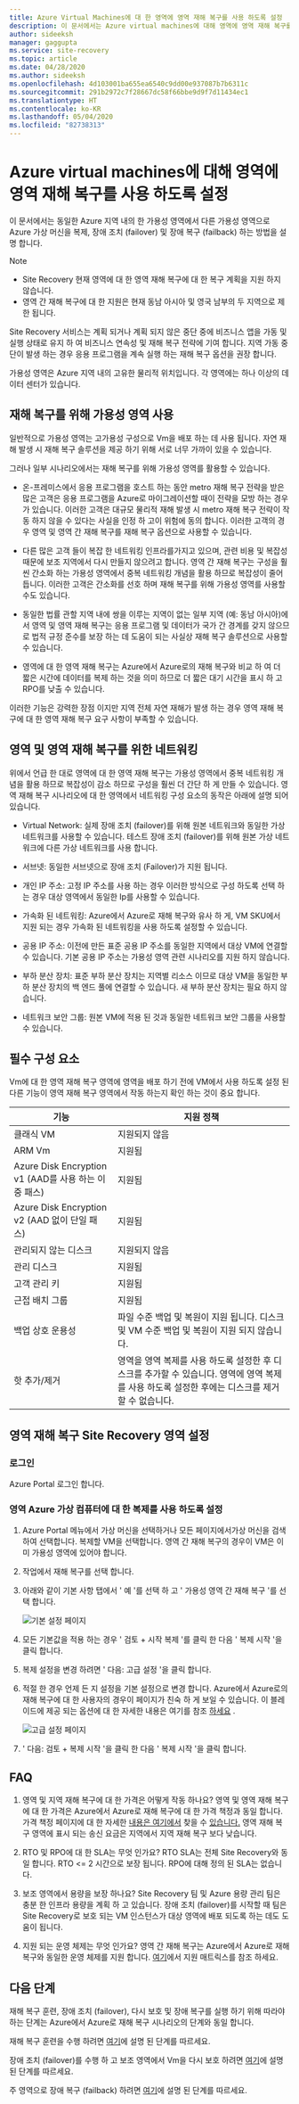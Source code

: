 ```yaml
---
title: Azure Virtual Machines에 대 한 영역에 영역 재해 복구를 사용 하도록 설정
description: 이 문서에서는 Azure virtual machines에 대해 영역에 영역 재해 복구를 사용 하는 시기 및 방법을 설명 합니다.
author: sideeksh
manager: gaggupta
ms.service: site-recovery
ms.topic: article
ms.date: 04/28/2020
ms.author: sideeksh
ms.openlocfilehash: 4d103001ba655ea6540c9dd00e937087b7b6311c
ms.sourcegitcommit: 291b2972c7f28667dc58f66bbe9d9f7d11434ec1
ms.translationtype: HT
ms.contentlocale: ko-KR
ms.lasthandoff: 05/04/2020
ms.locfileid: "82738313"
---
```

# <a name="enable-zone-to-zone-disaster-recovery-for-azure-virtual-machines"></a>Azure virtual machines에 대해 영역에 영역 재해 복구를 사용 하도록 설정

이 문서에서는 동일한 Azure 지역 내의 한 가용성 영역에서 다른 가용성 영역으로 Azure 가상 머신을 복제, 장애 조치 (failover) 및 장애 복구 (failback) 하는 방법을 설명 합니다.

>[!NOTE]
>
>- Site Recovery 현재 영역에 대 한 영역 재해 복구에 대 한 복구 계획을 지원 하지 않습니다. 
>- 영역 간 재해 복구에 대 한 지원은 현재 동남 아시아 및 영국 남부의 두 지역으로 제한 됩니다.  

Site Recovery 서비스는 계획 되거나 계획 되지 않은 중단 중에 비즈니스 앱을 가동 및 실행 상태로 유지 하 여 비즈니스 연속성 및 재해 복구 전략에 기여 합니다. 지역 가동 중단이 발생 하는 경우 응용 프로그램을 계속 실행 하는 재해 복구 옵션을 권장 합니다.

가용성 영역은 Azure 지역 내의 고유한 물리적 위치입니다. 각 영역에는 하나 이상의 데이터 센터가 있습니다. 

## <a name="using-availability-zones-for-disaster-recovery"></a>재해 복구를 위해 가용성 영역 사용 

일반적으로 가용성 영역는 고가용성 구성으로 Vm을 배포 하는 데 사용 됩니다. 자연 재해 발생 시 재해 복구 솔루션을 제공 하기 위해 서로 너무 가까이 있을 수 있습니다.

그러나 일부 시나리오에서는 재해 복구를 위해 가용성 영역를 활용할 수 있습니다.

- 온-프레미스에서 응용 프로그램을 호스트 하는 동안 metro 재해 복구 전략을 받은 많은 고객은 응용 프로그램을 Azure로 마이그레이션할 때이 전략을 모방 하는 경우가 있습니다. 이러한 고객은 대규모 물리적 재해 발생 시 metro 재해 복구 전략이 작동 하지 않을 수 있다는 사실을 인정 하 고이 위험에 동의 합니다. 이러한 고객의 경우 영역 및 영역 간 재해 복구를 재해 복구 옵션으로 사용할 수 있습니다.

- 다른 많은 고객 들이 복잡 한 네트워킹 인프라를가지고 있으며, 관련 비용 및 복잡성 때문에 보조 지역에서 다시 만들지 않으려고 합니다. 영역 간 재해 복구는 구성을 훨씬 간소화 하는 가용성 영역에서 중복 네트워킹 개념을 활용 하므로 복잡성이 줄어듭니다. 이러한 고객은 간소화를 선호 하며 재해 복구를 위해 가용성 영역를 사용할 수도 있습니다.

- 동일한 법률 관할 지역 내에 쌍을 이루는 지역이 없는 일부 지역 (예: 동남 아시아)에서 영역 및 영역 재해 복구는 응용 프로그램 및 데이터가 국가 간 경계를 갖지 않으므로 법적 규정 준수를 보장 하는 데 도움이 되는 사실상 재해 복구 솔루션으로 사용할 수 있습니다. 

- 영역에 대 한 영역 재해 복구는 Azure에서 Azure로의 재해 복구와 비교 하 여 더 짧은 시간에 데이터를 복제 하는 것을 의미 하므로 더 짧은 대기 시간을 표시 하 고 RPO를 낮출 수 있습니다.

이러한 기능은 강력한 장점 이지만 지역 전체 자연 재해가 발생 하는 경우 영역 재해 복구에 대 한 영역 재해 복구 요구 사항이 부족할 수 있습니다.

## <a name="networking-for-zone-to-zone-disaster-recovery"></a>영역 및 영역 재해 복구를 위한 네트워킹

위에서 언급 한 대로 영역에 대 한 영역 재해 복구는 가용성 영역에서 중복 네트워킹 개념을 활용 하므로 복잡성이 감소 하므로 구성을 훨씬 더 간단 하 게 만들 수 있습니다. 영역 재해 복구 시나리오에 대 한 영역에서 네트워킹 구성 요소의 동작은 아래에 설명 되어 있습니다. 

- Virtual Network: 실제 장애 조치 (failover)를 위해 원본 네트워크와 동일한 가상 네트워크를 사용할 수 있습니다. 테스트 장애 조치 (failover)를 위해 원본 가상 네트워크에 다른 가상 네트워크를 사용 합니다.

- 서브넷: 동일한 서브넷으로 장애 조치 (Failover)가 지원 됩니다.

- 개인 IP 주소: 고정 IP 주소를 사용 하는 경우 이러한 방식으로 구성 하도록 선택 하는 경우 대상 영역에서 동일한 Ip를 사용할 수 있습니다.

- 가속화 된 네트워킹: Azure에서 Azure로 재해 복구와 유사 하 게, VM SKU에서 지원 되는 경우 가속화 된 네트워킹을 사용 하도록 설정할 수 있습니다.

- 공용 IP 주소: 이전에 만든 표준 공용 IP 주소를 동일한 지역에서 대상 VM에 연결할 수 있습니다. 기본 공용 IP 주소는 가용성 영역 관련 시나리오를 지원 하지 않습니다.

- 부하 분산 장치: 표준 부하 분산 장치는 지역별 리소스 이므로 대상 VM을 동일한 부하 분산 장치의 백 엔드 풀에 연결할 수 있습니다. 새 부하 분산 장치는 필요 하지 않습니다.

- 네트워크 보안 그룹: 원본 VM에 적용 된 것과 동일한 네트워크 보안 그룹을 사용할 수 있습니다.

## <a name="pre-requisites"></a>필수 구성 요소

Vm에 대 한 영역 재해 복구 영역에 영역을 배포 하기 전에 VM에서 사용 하도록 설정 된 다른 기능이 영역 재해 복구 영역에서 작동 하는지 확인 하는 것이 중요 합니다.

|기능  | 지원 정책  |
|---------|---------|
|클래식 VM   |     지원되지 않음    |
|ARM Vm    |    지원됨    |
|Azure Disk Encryption v1 (AAD를 사용 하는 이중 패스)     |     지원됨 |
|Azure Disk Encryption v2 (AAD 없이 단일 패스)    |    지원됨    |
|관리되지 않는 디스크    |    지원되지 않음    |
|관리 디스크    |    지원됨    |
|고객 관리 키    |    지원됨    |
|근접 배치 그룹    |    지원됨    |
|백업 상호 운용성    |    파일 수준 백업 및 복원이 지원 됩니다. 디스크 및 VM 수준 백업 및 복원이 지원 되지 않습니다.    |
|핫 추가/제거    |    영역을 영역 복제를 사용 하도록 설정한 후 디스크를 추가할 수 있습니다. 영역에 영역 복제를 사용 하도록 설정한 후에는 디스크를 제거할 수 없습니다.    | 

## <a name="set-up-site-recovery-zone-to-zone-disaster-recovery"></a>영역 재해 복구 Site Recovery 영역 설정

### <a name="log-in"></a>로그인

Azure Portal 로그인 합니다.

### <a name="enable-replication-for-the-zonal-azure-virtual-machine"></a>영역 Azure 가상 컴퓨터에 대 한 복제를 사용 하도록 설정

1. Azure Portal 메뉴에서 가상 머신을 선택하거나 모든 페이지에서가상 머신을 검색하여 선택합니다. 복제할 VM을 선택합니다. 영역 간 재해 복구의 경우이 VM은 이미 가용성 영역에 있어야 합니다.

2. 작업에서 재해 복구를 선택 합니다.

3. 아래와 같이 기본 사항 탭에서 ' 예 '를 선택 하 고 ' 가용성 영역 간 재해 복구 '를 선택 합니다.

    ![기본 설정 페이지](./media/azure-to-azure-how-to-enable-zone-to-zone-disaster-recovery/zonal-disaster-recovery-basic-settings-blade.png)

4. 모든 기본값을 적용 하는 경우 ' 검토 + 시작 복제 '를 클릭 한 다음 ' 복제 시작 '을 클릭 합니다.

5. 복제 설정을 변경 하려면 ' 다음: 고급 설정 '을 클릭 합니다.

6. 적절 한 경우 언제 든 지 설정을 기본 설정으로 변경 합니다. Azure에서 Azure로의 재해 복구에 대 한 사용자의 경우이 페이지가 친숙 하 게 보일 수 있습니다. 이 블레이드에 제공 되는 옵션에 대 한 자세한 내용은 여기를 참조 [하세요](https://docs.microsoft.com/azure/site-recovery/azure-to-azure-tutorial-enable-replication) .

    ![고급 설정 페이지](./media/azure-to-azure-how-to-enable-zone-to-zone-disaster-recovery/zonal-disaster-recovery-advanced-settings-blade.png)

7. ' 다음: 검토 + 복제 시작 '을 클릭 한 다음 ' 복제 시작 '을 클릭 합니다.

## <a name="faqs"></a>FAQ

1. 영역 및 지역 재해 복구에 대 한 가격은 어떻게 작동 하나요?
영역 및 영역 재해 복구에 대 한 가격은 Azure에서 Azure로 재해 복구에 대 한 가격 책정과 동일 합니다. 가격 책정 페이지에 대 한 자세한 [내용은 여기에서](https://azure.microsoft.com/pricing/details/site-recovery/) 찾을 수 [있습니다.](https://azure.microsoft.com/blog/know-exactly-how-much-it-will-cost-for-enabling-dr-to-your-azure-vm/) 영역 재해 복구 영역에 표시 되는 송신 요금은 지역에서 지역 재해 복구 보다 낮습니다.

2. RTO 및 RPO에 대 한 SLA는 무엇 인가요?
RTO SLA는 전체 Site Recovery와 동일 합니다. RTO <= 2 시간으로 보장 됩니다. RPO에 대해 정의 된 SLA는 없습니다.

3. 보조 영역에서 용량을 보장 하나요?
Site Recovery 팀 및 Azure 용량 관리 팀은 충분 한 인프라 용량을 계획 하 고 있습니다. 장애 조치 (failover)를 시작할 때 팀은 Site Recovery로 보호 되는 VM 인스턴스가 대상 영역에 배포 되도록 하는 데도 도움이 됩니다.

4. 지원 되는 운영 체제는 무엇 인가요?
영역 간 재해 복구는 Azure에서 Azure로 재해 복구와 동일한 운영 체제를 지원 합니다. [여기](https://docs.microsoft.com/azure/site-recovery/azure-to-azure-support-matrix)에서 지원 매트릭스를 참조 하세요.

## <a name="next-steps"></a>다음 단계

재해 복구 훈련, 장애 조치 (failover), 다시 보호 및 장애 복구를 실행 하기 위해 따라야 하는 단계는 Azure에서 Azure로 재해 복구 시나리오의 단계와 동일 합니다.

재해 복구 훈련을 수행 하려면 [여기](https://docs.microsoft.com/azure/site-recovery/azure-to-azure-tutorial-dr-drill)에 설명 된 단계를 따르세요.

장애 조치 (failover)를 수행 하 고 보조 영역에서 Vm을 다시 보호 하려면 [여기](https://docs.microsoft.com/azure/site-recovery/azure-to-azure-tutorial-failover-failback)에 설명 된 단계를 따르세요.

주 영역으로 장애 복구 (failback) 하려면 [여기](https://docs.microsoft.com/azure/site-recovery/azure-to-azure-tutorial-failback)에 설명 된 단계를 따르세요.